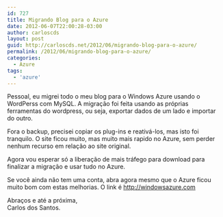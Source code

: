 ```yaml
---
id: 727
title: Migrando Blog para o Azure
date: 2012-06-07T22:00:28-03:00
author: carloscds
layout: post
guid: http://carloscds.net/2012/06/migrando-blog-para-o-azure/
permalink: /2012/06/migrando-blog-para-o-azure/
categories:
  - Azure
tags:
  - 'azure'
---
```

Pessoal, eu migrei todo o meu blog para o Windows Azure usando o WordPerss com MySQL. A migração foi feita usando as próprias ferramentas do wordpress, ou seja, exportar dados de um lado e importar do outro.

Fora o backup, precisei copiar os plug-ins e reativá-los, mas isto foi tranquilo. O site ficou muito, mas muito mais rapido no Azure, sem perder nenhum recurso em relação ao site original.

Agora vou esperar só a liberação de mais tráfego para download para finalizar a migração e usar tudo no Azure.

Se você ainda não tem uma conta, abra agora mesmo que o Azure ficou muito bom com estas melhorias. O link é http://windowsazure.com

Abraços e até a próxima,  
Carlos dos Santos.